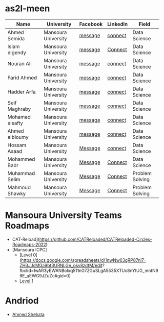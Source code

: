 # as2l-meen
|Name|University|Facebook|LinkedIn|Field|
|----|----------|--------|--------|-----|
|Ahmed Semida|Mansoura University|[message](https://www.facebook.com/ahmed.simeda)|[connect](https://www.linkedin.com/in/ahmed-simeda)|Data Science|
|Islam elgendy|Mansoura University|[message](https://www.facebook.com/profile.php?id=10007991242270)|[Connect](https://www.linkedin.com/in/islammelgendy)|Data Science| 
|Nouran Ali|Mansoura University|[message](https://www.facebook.com/noran.ali.33)|[connect](https://www.linkedin.com/in/nouranali)|Data Science|
|Farid Ahmed|Mansoura University|[message](https://www.facebook.com/doubleFarid)|[connect](https://www.linkedin.com/in/faridsharaf)|Data Science|
|Hadder Arfa|Mansoura University|[message](https://www.facebook.com/Hadeer108.Arafa)|[connect](https://www.linkedin.com/in/hadeer-arafa)|Data Science|
|Seif Maghraby|Mansoura University|[message](https://m.facebook.com/saifaleslam1219)|[connect](https://www.linkedin.com/in/seif-maghraby)|Data Science|
|Mohamed elsafty|Mansoura University|[message](https://www.facebook.com/profile.php?id=100009625783538)|[connect](https://www.linkedin.com/in/mohamedelsafty)|Data Science|
|Ahmed elbioumy|Mansoura University|[message](https://www.facebook.com/ahmed.elbaioumy.1)|[connect](https://www.linkedin.com/in/ahmed-khaled-2bb212233)|Data Science|
|Hossam Asaad|Mansoura University|[Message](https://www.facebook.com/HossAmAsaad10)|[connect](https://www.linkedin.com/in/hossamasaad10)|Data Science|
|Mohammed Badr|Mansoura University|[Message](https://www.facebook.com/MoB2dr)|[Connect](https://www.linkedin.com/in/mohamed-badr-921aa91b2)|Data Science|
|Muhammad Selim|Mansoura University|[Message](https://www.facebook.com/mohamad.selim.52)|[Connect](https://www.linkedin.com/in/m-20x)|Problem Solving|
|Mahmoud Shawky|Mansoura University|[Message](https://www.facebook.com/profile.php?id=100003364435613)|[Connect](https://www.linkedin.com/in/mahmoudshawkyy)|Problem Solving|




# Mansoura University Teams Roadmaps 
* CAT-Reload](https://github.com/CATReloaded/CATReloaded-Circles-Roadmaps-2022) <br />
* [Mansoura ICPC] <br />
  * [Level 0](https://docs.google.com/spreadsheets/d/1nwNw03gRP87ni7-ZH3JJsMGa9bt3URNLGe_osv8zdtM/edit?     fbclid=IwAR3yEWANBolxq511nG7ZGuSLgA5535XTUc8nYIUG_mntN99E_aEWG9JZuZc#gid=0)
  * [Level 1](https://docs.google.com/spreadsheets/d/1lspiEG_XNOeVcMcAl1cpJ3aBldEKkmedVQ-eEdI28sE/edit?fbclid=IwAR1W-kR6bIoAJNgI8Vwz4vJayIkiRe9Y7P45mVFlkoLt175uNkV0KGdLCMg#gid=0)
  
# Andriod
* [Ahmed Shehata](https://github.com/ahmed-shehataa/Android-Roadmap?fbclid=IwAR2MFfkPZklBBAJZRSs9rxrQLRoRv4eqVL7R4i6p-_AVDRTAqKm6uCISCkE)
